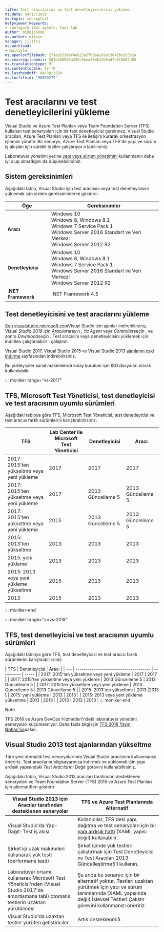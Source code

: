 ```yaml
---
title: Test aracılarını ve test denetleyicilerini yükleme
ms.date: 04/17/2019
ms.topic: conceptual
helpviewer_keywords:
- configure test agents, test lab
author: mikejo5000
ms.author: mikejo
manager: jillfra
ms.workload:
- multiple
ms.openlocfilehash: 271e9253daf4ab23a5fb06a189ac3042bc925b2a
ms.sourcegitcommit: 5d1b2895d3a249c6bea30eb12b0ad7c0f0862d85
ms.translationtype: MT
ms.contentlocale: tr-TR
ms.lasthandoff: 04/08/2020
ms.locfileid: "80880279"
---
```

# <a name="install-test-agents-and-test-controllers"></a>Test aracılarını ve test denetleyicilerini yükleme

Visual Studio ve Azure Test Planları veya Team Foundation Server (TFS) kullanan test senaryoları için bir test denetleyicisi gerekmez. Visual Studio aracıları, Azure Test Planları veya TFS ile iletişim kurarak orkestrasyon işlemini yönetir. Bir senaryo, Azure Test Planları veya TFS'de yapı ve sürüm iş akışları için sürekli testler çalıştırıyor o labilirsiniz.

Laboratuvar yönetimi yerine [yapı veya sürüm yönetimini](use-build-or-rm-instead-of-lab-management.md) kullanmanın daha iyi olup olmadığını da düşünebilirsiniz.

## <a name="system-requirements"></a>Sistem gereksinimleri

Aşağıdaki tablo, Visual Studio için test aracısını veya test denetleyicisini yüklemek için sistem gereksinimlerini gösterir:

| Öğe | Gereksinimler |
| ---- | ------------ |
| **Aracı** | Windows 10<br />Windows 8, Windows 8.1<br />Windows 7 Service Pack 1<br />Windows Server 2016 Standart ve Veri Merkezi<br />Windows Server 2012 R2 |
| **Denetleyicisi** | Windows 10<br />Windows 8, Windows 8.1<br />Windows 7 Service Pack 1<br />Windows Server 2016 Standart ve Veri Merkezi<br />Windows Server 2012 R2 |
| **.NET Framework** | .NET Framework 4.5 |

## <a name="install-the-test-controller-and-test-agents"></a>Test denetleyicisini ve test aracılarını yükleme

[Sen visualstudio.microsoft.com](https://visualstudio.microsoft.com/downloads/?q=agents)Visual Studio için ajanlar indirebilirsiniz. Visual *Studio 2019 için Aracılar*arayın , *Ya Agent* veya *Controller*seçin , ve sonra *Download*seçin . Test aracısını veya denetleyicisini yüklemek için indirilen çalıştırılabilir'i çalıştırın.

Visual Studio 2017, Visual Studio 2015 ve Visual Studio 2013 [ajanlarını eski indirme](https://visualstudio.microsoft.com/vs/older-downloads/) sayfasından indirebilirsiniz.

Bu yükleyiciler sanal makinelerde kolay kurulum için ISO dosyaları olarak kullanılabilir.

::: moniker range="vs-2017"
## <a name="compatible-versions-of-tfs-microsoft-test-manager-the-test-controller-and-test-agent"></a>TFS, Microsoft Test Yöneticisi, test denetleyicisi ve test aracısının uyumlu sürümleri

Aşağıdaki tabloya göre TFS, Microsoft Test Yöneticisi, test denetleyicisi ve test aracısı farklı sürümlerini karıştırabilirsiniz:

| TFS | Lab Center ile Microsoft Test Yöneticisi | Denetleyicisi | Aracı |
| --- | -------------------------------------- | ---------- | ----- |
| 2017: 2015'ten yükseltme veya yeni yükleme | 2017 | 2017 | 2017 |
| 2017: 2015'ten yükseltme veya yeni yükleme | 2017 | 2013 Güncelleme 5 | 2013 Güncelleme 5 |
| 2017: 2015'ten yükseltme veya yeni yükleme | 2015 | 2013 Güncelleme 5 | 2013 Güncelleme 5 |
| 2015: 2013'ten yükseltme | 2013 | 2013 |2013 |
| 2015: yeni yükleme | 2013 | 2013 | 2013 |
| 2015: 2013 veya yeni yükleme yükseltme | 2015 | 2013 | 2013 |
| 2013 | 2015 | 2013 | 2013 |
::: moniker-end

::: moniker range=">=vs-2019"
## <a name="compatible-versions-of-tfs-the-test-controller-and-test-agent"></a>TFS, test denetleyicisi ve test aracısının uyumlu sürümleri

Aşağıdaki tabloya göre TFS, test denetleyicisi ve test aracısı farklı sürümlerini karıştırabilirsiniz:

| TFS | Denetleyicisi | Aracı |
| --- | -------------------------------------- | ---------- | ----- |
| 2017: 2015'ten yükseltme veya yeni yükleme | 2017 | 2017 |
| 2017: 2015'ten yükseltme veya yeni yükleme | 2013 Güncelleme 5 | 2013 Güncelleme 5 |
| 2017: 2015'ten yükseltme veya yeni yükleme | 2013 Güncelleme 5 | 2013 Güncelleme 5 |
| 2015: 2013'ten yükseltme | 2013 |2013 |
| 2015: yeni yükleme | 2013 | 2013 |
| 2015: 2013 veya yeni yükleme yükseltme | 2013 | 2013 |
| 2013 | 2013 | 2013 |
::: moniker-end

> [!NOTE]
> TFS 2018 ve Azure DevOps Hizmetleri'ndeki laboratuvar yönetimi senaryoları küçümseniyor. Daha fazla bilgi için [TFS 2018 Yayın Notları'na](/visualstudio/releasenotes/tfs2018-relnotes#--removing-support-for-lab-center-and-automated-testing-flows-in-microsoft-test-manager)bakın.

## <a name="upgrade-from-visual-studio-2013-test-agents"></a>Visual Studio 2013 test ajanlarından yükseltme

Tüm yeni otomatik test senaryolarında Visual Studio aracılarını kullanmanızı öneririz. Test aracılarını bilgisayarınıza indirmek ve yüklemek için yapı ardışık yapısındaki *Test Aracılarını Dağıt* görevini kullanabilirsiniz.

Aşağıdaki tablo, Visual Studio 2013 aracıları tarafından desteklenen senaryoları ve Team Foundation Server (TFS) 2015 ve Azure Test Planları için alternatifleri gösterir:

| Visual Studio 2013 için Aracılar tarafından desteklenen senaryolar | TFS ve Azure Test Planlarında Alternatif |
| - | - |
| Visual Studio'da Yap-Dağıt-Test iş akışı | Kullanıcılar, TFS'deki yapı, dağıtma ve test senaryoları için bir [yapı ardışık hattı](/azure/devops/pipelines/index?view=vsts) (XAML yapısı değil) kullanabilir. |
| Şirket içi uzak makineleri kullanarak yük testi (performans testi) | Şirket içinde yük testleri çalıştırmak için Test Denetleyicisi ve Test Aracıları 2013 Güncelleştirme5'i kullanın. |
| Laboratuvar ortamı kullanarak Microsoft Test Yöneticisi'nden (Visual Studio 2017'de amortismana tabi) otomatik testlerin uzaktan yürütülmesi | Şu anda bu senaryo için bir alternatif yoktur. Testleri uzaktan yürütmek için yapı ve sürüm tanımlarında (XAML yapısında değil) İşlevsel Testleri Çalıştır görevini kullanmanızı öneririz. |
| Visual Studio'da uzaktan testler yürüten geliştiriciler | Artık desteklenmiå. |
